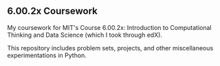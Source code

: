 ## 6.00.2x Coursework
My coursework for MIT's Course 6.00.2x: Introduction to Computational Thinking and Data Science (which I took through edX).

This repository includes problem sets, projects, and other miscellaneous experimentations in Python.
